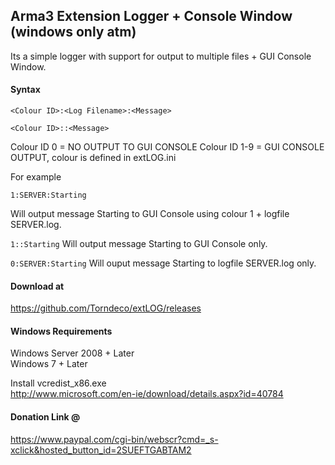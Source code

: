 ## Arma3 Extension Logger + Console Window (windows  only atm)

Its a simple logger with support for output to multiple files + GUI Console Window.


#### Syntax
```
<Colour ID>:<Log Filename>:<Message>
```  
```
<Colour ID>::<Message>
```  

Colour ID 0 = NO OUTPUT TO GUI CONSOLE
Colour ID 1-9 = GUI CONSOLE OUTPUT, colour is defined in extLOG.ini

For example
```
1:SERVER:Starting
```
Will output message Starting to GUI Console using colour 1 + logfile SERVER.log.


```1::Starting```
Will output message Starting to GUI Console only.

```0:SERVER:Starting```
Will ouput message Starting to logfile SERVER.log only.


#### Download at
https://github.com/Torndeco/extLOG/releases


#### Windows Requirements  
Windows Server 2008 + Later  
Windows 7 + Later  

Install vcredist_x86.exe  
http://www.microsoft.com/en-ie/download/details.aspx?id=40784  

#### Donation Link @  

https://www.paypal.com/cgi-bin/webscr?cmd=_s-xclick&hosted_button_id=2SUEFTGABTAM2
 
